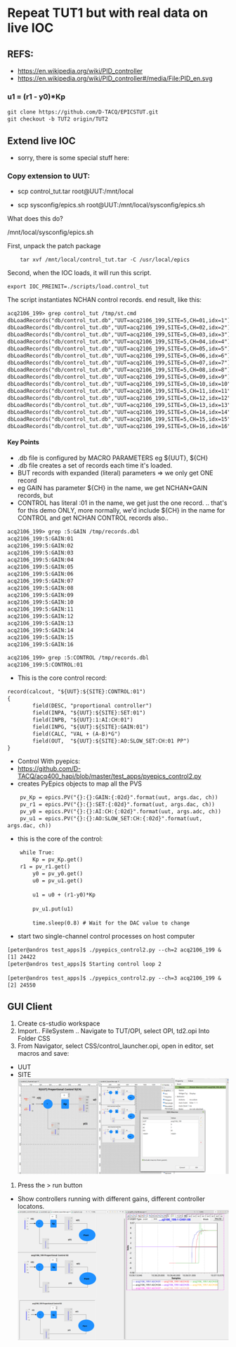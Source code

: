 # Repeat TUT1 but with real data on live IOC

## REFS:
 - https://en.wikipedia.org/wiki/PID_controller
 - https://en.wikipedia.org/wiki/PID_controller#/media/File:PID_en.svg
### u1 = (r1 - y0)*Kp

```
git clone https://github.com/D-TACQ/EPICSTUT.git
git checkout -b TUT2 origin/TUT2
```
## Extend live IOC

 - sorry, there is some special stuff here:

### Copy extension to UUT:

 - scp control_tut.tar root@UUT:/mnt/local

 - scp sysconfig/epics.sh root@UUT:/mnt/local/sysconfig/epics.sh

What does this do?

/mnt/local/sysconfig/epics.sh

First, unpack the patch package
```[ ! -e /usr/local/epics/db/control_tut.db ] && \
	tar xvf /mnt/local/control_tut.tar -C /usr/local/epics 
```
Second, when the IOC loads, it will run this script.
```
export IOC_PREINIT=./scripts/load.control_tut
```
The script instantiates NCHAN control records.
end result, like this:
```
acq2106_199> grep control_tut /tmp/st.cmd 
dbLoadRecords("db/control_tut.db","UUT=acq2106_199,SITE=5,CH=01,idx=1")
dbLoadRecords("db/control_tut.db","UUT=acq2106_199,SITE=5,CH=02,idx=2")
dbLoadRecords("db/control_tut.db","UUT=acq2106_199,SITE=5,CH=03,idx=3")
dbLoadRecords("db/control_tut.db","UUT=acq2106_199,SITE=5,CH=04,idx=4")
dbLoadRecords("db/control_tut.db","UUT=acq2106_199,SITE=5,CH=05,idx=5")
dbLoadRecords("db/control_tut.db","UUT=acq2106_199,SITE=5,CH=06,idx=6")
dbLoadRecords("db/control_tut.db","UUT=acq2106_199,SITE=5,CH=07,idx=7")
dbLoadRecords("db/control_tut.db","UUT=acq2106_199,SITE=5,CH=08,idx=8")
dbLoadRecords("db/control_tut.db","UUT=acq2106_199,SITE=5,CH=09,idx=9")
dbLoadRecords("db/control_tut.db","UUT=acq2106_199,SITE=5,CH=10,idx=10")
dbLoadRecords("db/control_tut.db","UUT=acq2106_199,SITE=5,CH=11,idx=11")
dbLoadRecords("db/control_tut.db","UUT=acq2106_199,SITE=5,CH=12,idx=12")
dbLoadRecords("db/control_tut.db","UUT=acq2106_199,SITE=5,CH=13,idx=13")
dbLoadRecords("db/control_tut.db","UUT=acq2106_199,SITE=5,CH=14,idx=14")
dbLoadRecords("db/control_tut.db","UUT=acq2106_199,SITE=5,CH=15,idx=15")
dbLoadRecords("db/control_tut.db","UUT=acq2106_199,SITE=5,CH=16,idx=16")
```

#### Key Points
 - .db file is configured by MACRO PARAMETERS eg ${UUT}, ${CH}
 - .db file creates a set of records each time it's loaded.
 - BUT records with expanded (literal) parameters => we only get ONE record
 - eg GAIN has parameter ${CH} in the name, we get NCHAN*GAIN records, but
 - CONTROL has literal :01 in the name, we get just the one record.
.. that's for this demo ONLY, more normally, we'd include ${CH} in the name for CONTROL and get NCHAN CONTROL records also..
```
acq2106_199> grep :5:GAIN /tmp/records.dbl
acq2106_199:5:GAIN:01
acq2106_199:5:GAIN:02
acq2106_199:5:GAIN:03
acq2106_199:5:GAIN:04
acq2106_199:5:GAIN:05
acq2106_199:5:GAIN:06
acq2106_199:5:GAIN:07
acq2106_199:5:GAIN:08
acq2106_199:5:GAIN:09
acq2106_199:5:GAIN:10
acq2106_199:5:GAIN:11
acq2106_199:5:GAIN:12
acq2106_199:5:GAIN:13
acq2106_199:5:GAIN:14
acq2106_199:5:GAIN:15
acq2106_199:5:GAIN:16
```
```
acq2106_199> grep :5:CONTROL /tmp/records.dbl
acq2106_199:5:CONTROL:01
```

 - This is the core control record:
```
record(calcout, "${UUT}:${SITE}:CONTROL:01")
{
        field(DESC, "proportional controller")
        field(INPA, "${UUT}:${SITE}:SET:01")
        field(INPB, "${UUT}:1:AI:CH:01")
        field(INPG, "${UUT}:${SITE}:GAIN:01")
        field(CALC, "VAL + (A-B)*G")
        field(OUT,  "${UUT}:${SITE}:AO:SLOW_SET:CH:01 PP")
}

```

 - Control With pyepics:
  - https://github.com/D-TACQ/acq400_hapi/blob/master/test_apps/pyepics_control2.py
  - creates PyEpics objects to map all the PVS
```
    pv_Kp = epics.PV("{}:{}:GAIN:{:02d}".format(uut, args.dac, ch))
    pv_r1 = epics.PV("{}:{}:SET:{:02d}".format(uut, args.dac, ch))
    pv_y0 = epics.PV("{}:{}:AI:CH:{:02d}".format(uut, args.adc, ch))
    pv_u1 = epics.PV("{}:{}:AO:SLOW_SET:CH:{:02d}".format(uut, args.dac, ch))
```
  - this is the core of the control:
```
    while True:
        Kp = pv_Kp.get() 
  	r1 = pv_r1.get()
        y0 = pv_y0.get()
        u0 = pv_u1.get()

        u1 = u0 + (r1-y0)*Kp
  
        pv_u1.put(u1)

        time.sleep(0.8) # Wait for the DAC value to change

```

  - start two single-channel control processes on host computer
```
[peter@andros test_apps]$ ./pyepics_control2.py --ch=2 acq2106_199 &
[1] 24422
[peter@andros test_apps]$ Starting control loop 2

[peter@andros test_apps]$ ./pyepics_control2.py --ch=3 acq2106_199 &
[2] 24550
```



## GUI Client

1. Create cs-studio workspace
1. Import.. FileSystem .. Navigate to TUT/OPI, select OPI, td2.opi
Into Folder CSS
1. From Navigator, select CSS/control_launcher.opi, open in editor, set macros and save:
 - UUT
 - SITE
![GitHub](images/css-design.png)
1. Press the > run button
 - Show controllers running with different gains, different controller locatons.
![GitHub](images/css-run.png)




